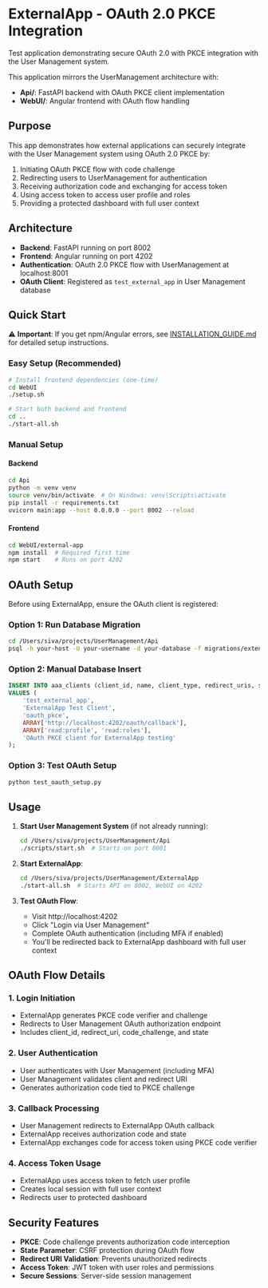 # ExternalApp - OAuth 2.0 PKCE Integration

Test application demonstrating secure OAuth 2.0 with PKCE integration with the User Management system.

This application mirrors the UserManagement architecture with:
- **Api/**: FastAPI backend with OAuth PKCE client implementation
- **WebUI/**: Angular frontend with OAuth flow handling

## Purpose

This app demonstrates how external applications can securely integrate with the User Management system using OAuth 2.0 PKCE by:
1. Initiating OAuth PKCE flow with code challenge
2. Redirecting users to UserManagement for authentication  
3. Receiving authorization code and exchanging for access token
4. Using access token to access user profile and roles
5. Providing a protected dashboard with full user context

## Architecture

- **Backend**: FastAPI running on port 8002
- **Frontend**: Angular running on port 4202  
- **Authentication**: OAuth 2.0 PKCE flow with UserManagement at localhost:8001
- **OAuth Client**: Registered as `test_external_app` in User Management database

## Quick Start

⚠️ **Important**: If you get npm/Angular errors, see [INSTALLATION_GUIDE.md](INSTALLATION_GUIDE.md) for detailed setup instructions.

### Easy Setup (Recommended)
```bash
# Install frontend dependencies (one-time)
cd WebUI
./setup.sh

# Start both backend and frontend
cd ..
./start-all.sh
```

### Manual Setup

#### Backend
```bash
cd Api
python -m venv venv
source venv/bin/activate  # On Windows: venv\Scripts\activate
pip install -r requirements.txt
uvicorn main:app --host 0.0.0.0 --port 8002 --reload
```

#### Frontend  
```bash
cd WebUI/external-app
npm install  # Required first time
npm start    # Runs on port 4202
```

## OAuth Setup

Before using ExternalApp, ensure the OAuth client is registered:

### Option 1: Run Database Migration
```bash
cd /Users/siva/projects/UserManagement/Api
psql -h your-host -U your-username -d your-database -f migrations/extend_aaa_clients_for_oauth.sql
```

### Option 2: Manual Database Insert
```sql
INSERT INTO aaa_clients (client_id, name, client_type, redirect_uris, scopes, description) 
VALUES (
    'test_external_app',
    'ExternalApp Test Client', 
    'oauth_pkce',
    ARRAY['http://localhost:4202/oauth/callback'],
    ARRAY['read:profile', 'read:roles'],
    'OAuth PKCE client for ExternalApp testing'
);
```

### Option 3: Test OAuth Setup
```bash
python test_oauth_setup.py
```

## Usage

1. **Start User Management System** (if not already running):
   ```bash
   cd /Users/siva/projects/UserManagement/Api
   ./scripts/start.sh  # Starts on port 8001
   ```

2. **Start ExternalApp**:
   ```bash
   cd /Users/siva/projects/UserManagement/ExternalApp
   ./start-all.sh  # Starts API on 8002, WebUI on 4202
   ```

3. **Test OAuth Flow**:
   - Visit http://localhost:4202
   - Click "Login via User Management" 
   - Complete OAuth authentication (including MFA if enabled)
   - You'll be redirected back to ExternalApp dashboard with full user context

## OAuth Flow Details

### 1. Login Initiation
- ExternalApp generates PKCE code verifier and challenge
- Redirects to User Management OAuth authorization endpoint
- Includes client_id, redirect_uri, code_challenge, and state

### 2. User Authentication  
- User authenticates with User Management (including MFA)
- User Management validates client and redirect URI
- Generates authorization code tied to PKCE challenge

### 3. Callback Processing
- User Management redirects to ExternalApp OAuth callback
- ExternalApp receives authorization code and state
- ExternalApp exchanges code for access token using PKCE code verifier

### 4. Access Token Usage
- ExternalApp uses access token to fetch user profile
- Creates local session with full user context
- Redirects user to protected dashboard

## Security Features

- **PKCE**: Code challenge prevents authorization code interception
- **State Parameter**: CSRF protection during OAuth flow  
- **Redirect URI Validation**: Prevents unauthorized redirects
- **Access Token**: JWT token with user roles and permissions
- **Secure Sessions**: Server-side session management